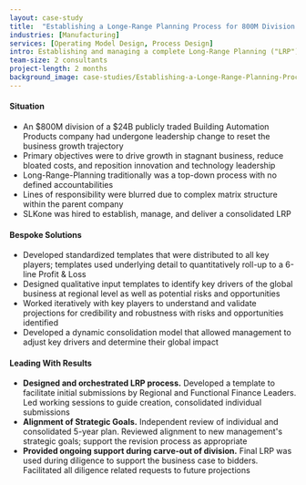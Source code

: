 ```yaml
---
layout: case-study
title:  "Establishing a Longe-Range Planning Process for 800M Division of 24B Global Building Automation Conglomerate"
industries: [Manufacturing]
services: [Operating Model Design, Process Design]
intro: Establishing and managing a complete Long-Range Planning ("LRP") process of a complex matrix organization to drive an updated strategy and foster accountability.
team-size: 2 consultants
project-length: 2 months
background_image: case-studies/Establishing-a-Longe-Range-Planning-Process-for-800M-Division-of-24B-Global-Building-Automation-Conglomerate.jpg
---
```


#### Situation
- An $800M division of a $24B publicly traded Building Automation Products company had undergone leadership change to reset the business growth trajectory
- Primary objectives were to drive growth in stagnant business, reduce bloated costs, and reposition innovation and technology leadership
- Long-Range-Planning traditionally was a top-down process with no defined accountabilities
- Lines of responsibility were blurred due to complex matrix structure within the parent company
- SLKone was hired to establish, manage, and deliver a consolidated LRP

#### Bespoke Solutions
- Developed standardized templates that were distributed to all key players; templates used underlying detail to quantitatively roll-up to a 6-line Profit & Loss
- Designed qualitative input templates to identify key drivers of the global business at regional level as well as potential risks and opportunities 
- Worked iteratively with key players to understand and validate projections for credibility and robustness with risks and opportunities identified
- Developed a dynamic consolidation model that allowed management to adjust key drivers and determine their global impact

#### Leading With Results
- **Designed and orchestrated LRP process.** Developed  a template to facilitate initial submissions by Regional and Functional Finance Leaders. Led working sessions to guide creation, consolidated individual submissions
- **Alignment of Strategic Goals.** Independent review of individual and consolidated 5-year plan.  Reviewed alignment to new management's strategic goals; support the revision process as appropriate
- **Provided ongoing support during carve-out of division.**  Final LRP was used during diligence to support the business case to bidders.  Facilitated all diligence related requests to future projections
